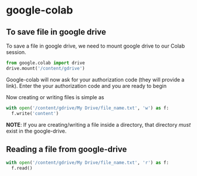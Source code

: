 # google-colab

## To save file in google drive
To save a file in google drive, we need to mount google drive to our Colab session.

```python
from google.colab import drive
drive.mount('/content/gdrive')
```
Google-colab will now ask for your authorization code (they will provide a link).
Enter the your authorization code and you are ready to begin

Now creating or writing files is simple as
```python
with open('/content/gdrive/My Drive/file_name.txt', 'w') as f:
  f.write('content')
```

__NOTE__: If you are creating/writing a file inside a directory, that directory _must_ exist in the google-drive.

## Reading a file from google-drive

```python
with open('/content/gdrive/My Drive/file_name.txt', 'r') as f:
  f.read()
```
